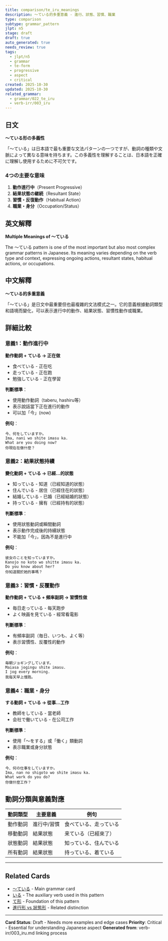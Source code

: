 ```yaml
---
title: comparison/te_iru_meanings
description: 〜ている的多重意義 - 進行、狀態、習慣、職業
type: comparison
subtype: grammar_pattern
jlpt: n5
stage: draft
draft: true
auto_generated: true
needs_review: true
tags:
  - jlpt/n5
  - grammar
  - te-form
  - progressive
  - aspect
  - critical
created: 2025-10-30
updated: 2025-10-30
related_grammar:
  - grammar/022_te_iru
  - verb-irr/003_iru
---
```


## 日文

**〜ている形の多義性**

「〜ている」は日本語で最も重要な文法パターンの一つですが、動詞の種類や文脈によって異なる意味を持ちます。この多義性を理解することは、日本語を正確に理解し使用するために不可欠です。

### 4つの主要な意味

1. **動作進行中**（Present Progressive）
2. **結果状態の継続**（Resultant State）
3. **習慣・反復動作**（Habitual Action）
4. **職業・身分**（Occupation/Status）

## 英文解釋

**Multiple Meanings of 〜ている**

The 〜ている pattern is one of the most important but also most complex grammar patterns in Japanese. Its meaning varies depending on the verb type and context, expressing ongoing actions, resultant states, habitual actions, or occupations.

## 中文解釋

**〜ている的多重意義**

「〜ている」是日文中最重要但也最複雜的文法模式之一。它的意義根據動詞類型和語境而變化，可以表示進行中的動作、結果狀態、習慣性動作或職業。

## 詳細比較

### 意義1：動作進行中

**動作動詞 + ている → 正在做**

- 食べている - 正在吃
- 走っている - 正在跑
- 勉強している - 正在學習

**判斷標準**：
- 使用動作動詞（taberu, hashiru等）
- 表示說話當下正在進行的動作
- 可以加「今」(now)

**例句**：
```
今、何をしていますか。
Ima, nani wo shite imasu ka.
What are you doing now?
你現在在做什麼？
```

### 意義2：結果狀態持續

**變化動詞 + ている → 已經...的狀態**

- 知っている - 知道（已經知道的狀態）
- 住んでいる - 居住（已經住在的狀態）
- 結婚している - 已婚（已經結婚的狀態）
- 持っている - 擁有（已經持有的狀態）

**判斷標準**：
- 使用狀態動詞或瞬間動詞
- 表示動作完成後的持續狀態
- 不能加「今」，因為不是進行中

**例句**：
```
彼女のことを知っていますか。
Kanojo no koto wo shitte imasu ka.
Do you know about her?
你知道關於她的事嗎？
```

### 意義3：習慣・反覆動作

**動作動詞 + ている + 頻率副詞 → 習慣性做**

- 毎日走っている - 每天跑步
- よく映画を見ている - 經常看電影

**判斷標準**：
- 有頻率副詞（毎日、いつも、よく等）
- 表示習慣性、反覆性的動作

**例句**：
```
毎朝ジョギングしています。
Maiasa jogingu shite imasu.
I jog every morning.
我每天早上慢跑。
```

### 意義4：職業・身分

**する動詞 + ている → 從事...工作**

- 教師をしている - 當老師
- 会社で働いている - 在公司工作

**判斷標準**：
- 使用「〜をする」或「働く」類動詞
- 表示職業或身分狀態

**例句**：
```
今、何の仕事をしていますか。
Ima, nan no shigoto wo shite imasu ka.
What work do you do?
你做什麼工作？
```

## 動詞分類與意義對應

| 動詞類型 | 主要意義 | 例句 |
|----------|----------|------|
| 動作動詞 | 進行中/習慣 | 食べている、走っている |
| 移動動詞 | 結果狀態 | 来ている（已經來了） |
| 狀態動詞 | 結果狀態 | 知っている、住んでいる |
| 所有動詞 | 結果狀態 | 持っている、着ている |

---

## Related Cards
- [〜ている](../grammar/022_te_iru.md) - Main grammar card
- [いる](../verb-irr/003_iru.md) - The auxiliary verb used in this pattern
- [て形](../grammar/001_te_form.md) - Foundation of this pattern
- [進行形 vs 狀態形](../grammar/017_progressive_vs_state.md) - Related distinction

---

**Card Status**: Draft - Needs more examples and edge cases
**Priority**: Critical - Essential for understanding Japanese aspect
**Generated from**: verb-irr/003_iru.md linking process
